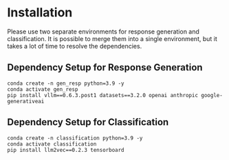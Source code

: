 # Installation

Please use two separate environments for response generation and classification. It is possible to merge them into a single environment, but it takes a lot of time to resolve the dependencies.

## Dependency Setup for Response Generation

```
conda create -n gen_resp python=3.9 -y
conda activate gen_resp
pip install vllm==0.6.3.post1 datasets==3.2.0 openai anthropic google-generativeai
```

## Dependency Setup for Classification

```
conda create -n classification python=3.9 -y
conda activate classification
pip install llm2vec==0.2.3 tensorboard
```